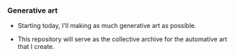 ### Generative art

- Starting today, I'll making as much generative art as possible.

- This repository will serve as the collective archive for the automative art that I create.
